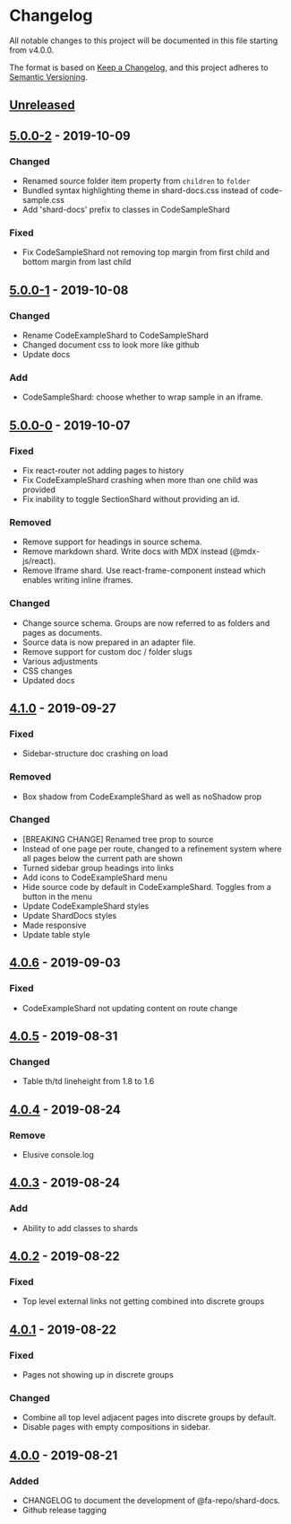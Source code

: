 # Changelog
All notable changes to this project will be documented in this file starting from v4.0.0.

The format is based on [Keep a Changelog](https://keepachangelog.com/en/1.0.0/),
and this project adheres to [Semantic Versioning](https://semver.org/spec/v2.0.0.html).

## [Unreleased]

## [5.0.0-2] - 2019-10-09
### Changed
- Renamed source folder item property from `children` to `folder`
- Bundled syntax highlighting theme in shard-docs.css instead of code-sample.css
- Add 'shard-docs' prefix to classes in CodeSampleShard
### Fixed
-  Fix CodeSampleShard not removing top margin from first child and bottom margin from last child

## [5.0.0-1] - 2019-10-08
### Changed
- Rename CodeExampleShard to CodeSampleShard
- Changed document css to look more like github
- Update docs
### Add
- CodeSampleShard: choose whether to wrap sample in an iframe.

## [5.0.0-0] - 2019-10-07
### Fixed
- Fix react-router not adding pages to history
- Fix CodeExampleShard crashing when more than one child was provided
- Fix inability to toggle SectionShard without providing an id.
### Removed
- Remove support for headings in source schema.
- Remove markdown shard. Write docs with MDX instead (@mdx-js/react).
- Remove Iframe shard. Use react-frame-component instead which enables writing inline iframes.
### Changed
- Change source schema. Groups are now referred to as folders and pages as documents.
- Source data is now prepared in an adapter file.
- Remove support for custom doc / folder slugs
- Various adjustments
- CSS changes
- Updated docs

## [4.1.0] - 2019-09-27
### Fixed
- Sidebar-structure doc crashing on load
### Removed
- Box shadow from CodeExampleShard as well as noShadow prop
### Changed
- [BREAKING CHANGE] Renamed tree prop to source
- Instead of one page per route, changed to a refinement system where all pages below the current path are shown
- Turned sidebar group headings into links
- Add icons to CodeExampleShard menu
- Hide source code by default in CodeExampleShard. Toggles from a button in the menu
- Update CodeExampleShard styles
- Update ShardDocs styles
- Made responsive
- Update table style

## [4.0.6] - 2019-09-03
### Fixed
- CodeExampleShard not updating content on route change

## [4.0.5] - 2019-08-31
### Changed
- Table th/td lineheight from 1.8 to 1.6

## [4.0.4] - 2019-08-24
### Remove
- Elusive console.log

## [4.0.3] - 2019-08-24
### Add
- Ability to add classes to shards

## [4.0.2] - 2019-08-22
### Fixed
- Top level external links not getting combined into discrete groups

## [4.0.1] - 2019-08-22
### Fixed
- Pages not showing up in discrete groups
### Changed
- Combine all top level adjacent pages into discrete groups by default.
- Disable pages with empty compositions in sidebar.

## [4.0.0] - 2019-08-21
### Added
- CHANGELOG to document the development of @fa-repo/shard-docs.
- Github release tagging

[Unreleased]: https://github.com/fa-repo/shard-docs/compare/v5.0.0-2...HEAD
[5.0.0-2]: https://github.com/fa-repo/shard-docs/compare/v5.0.0-1...v5.0.0-2
[5.0.0-1]: https://github.com/fa-repo/shard-docs/compare/v5.0.0-0...v5.0.0-1
[5.0.0-0]: https://github.com/fa-repo/shard-docs/compare/v4.1.0...v5.0.0-0
[4.1.0]: https://github.com/fa-repo/shard-docs/compare/v4.0.6...v4.1.0
[4.0.6]: https://github.com/fa-repo/shard-docs/compare/v4.0.5...v4.0.6
[4.0.5]: https://github.com/fa-repo/shard-docs/compare/v4.0.4...v4.0.5
[4.0.4]: https://github.com/fa-repo/shard-docs/compare/v4.0.3...v4.0.4
[4.0.3]: https://github.com/fa-repo/shard-docs/compare/v4.0.2...v4.0.3
[4.0.2]: https://github.com/fa-repo/shard-docs/compare/v4.0.1...v4.0.2
[4.0.1]: https://github.com/fa-repo/shard-docs/compare/v4.0.0...v4.0.1
[4.0.0]: https://github.com/fa-repo/shard-docs/compare/v3.1.0...v4.0.0